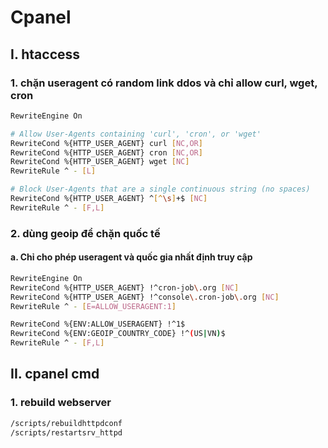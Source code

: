 # Cpanel

## I. htaccess

### 1. chặn useragent có random link ddos và chỉ  allow curl, wget, cron

```bash
RewriteEngine On

# Allow User-Agents containing 'curl', 'cron', or 'wget'
RewriteCond %{HTTP_USER_AGENT} curl [NC,OR]
RewriteCond %{HTTP_USER_AGENT} cron [NC,OR]
RewriteCond %{HTTP_USER_AGENT} wget [NC]
RewriteRule ^ - [L]

# Block User-Agents that are a single continuous string (no spaces)
RewriteCond %{HTTP_USER_AGENT} ^[^\s]+$ [NC]
RewriteRule ^ - [F,L]

```

### 2. dùng geoip để chặn quốc tế

#### a. Chỉ cho phép useragent và quốc gia nhất định truy cập

```bash
RewriteEngine On
RewriteCond %{HTTP_USER_AGENT} !^cron-job\.org [NC]
RewriteCond %{HTTP_USER_AGENT} !^console\.cron-job\.org [NC]
RewriteRule ^ - [E=ALLOW_USERAGENT:1]

RewriteCond %{ENV:ALLOW_USERAGENT} !^1$
RewriteCond %{ENV:GEOIP_COUNTRY_CODE} !^(US|VN)$
RewriteRule ^ - [F,L]
```

## II. cpanel cmd

### 1. rebuild webserver

```bash
/scripts/rebuildhttpdconf
/scripts/restartsrv_httpd
```
